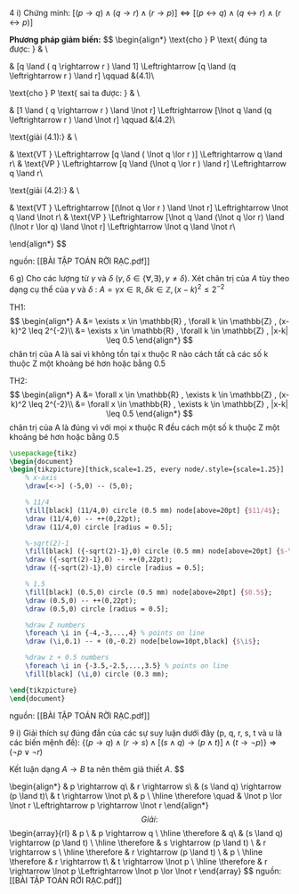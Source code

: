 4 i) Chứng minh: $[(p \rightarrow q) \land (q \rightarrow r) \land (r \rightarrow p)] \Leftrightarrow [(p \leftrightarrow q) \land (q \leftrightarrow r) \land (r \leftrightarrow p)]$

**Phương pháp giảm biến:**
$$
\begin{align*}
\text{cho } P \text{ đúng ta được: } & \\ 

& [q \land ( q \rightarrow r ) \land 1] \Leftrightarrow [q \land (q \leftrightarrow r ) \land r] \qquad &(4.1)\\

\text{cho } P \text{ sai ta được: } & \\

& [1 \land ( q \rightarrow r ) \land \lnot r] \Leftrightarrow [\lnot q \land (q \leftrightarrow r ) \land \lnot r] \qquad &(4.2)\\

\text{giải (4.1):} & \\

& \text{VT } \Leftrightarrow [q \land ( \lnot q \lor r )] \Leftrightarrow q \land r\\
& \text{VP } \Leftrightarrow [q \land (\lnot q \lor r ) \land r] \Leftrightarrow q \land r\\

\text{giải (4.2):} & \\

& \text{VT } \Leftrightarrow [(\lnot q \lor r ) \land \lnot r] \Leftrightarrow \lnot q \land \lnot r\\
& \text{VP } \Leftrightarrow [\lnot q \land (\lnot q \lor r) \land (\lnot r \lor q) \land \lnot r] \Leftrightarrow \lnot q \land \lnot r\\

\end{align*}
$$


nguồn: [[BÀI TẬP TOÁN RỜI RẠC.pdf]]


6 g) Cho các lượng từ $\gamma$ và $\delta$ $(\gamma, \delta \in \{ \forall, \exists \}, \gamma \neq \delta)$. Xét chân trị của $A$ tùy theo dạng cụ thể của $\gamma$ và $\delta$ :
$A = \gamma x \in \mathbb{R} , \delta k \in \mathbb{Z} , (x-k)^2 \leq 2^{-2}$

TH1:
$$
\begin{align*}
A &= \exists x \in \mathbb{R} , \forall k \in \mathbb{Z} , (x-k)^2 \leq 2^{-2}\\
&= \exists x \in \mathbb{R} , \forall k \in \mathbb{Z} , |x-k| \leq 0.5
\end{align*}
$$
chân trị của A là sai vì không tồn tại x thuộc R nào cách tất cả các số k thuộc Z một khoảng bé hơn hoặc bằng 0.5

TH2:
$$
\begin{align*}
A &= \forall x \in \mathbb{R} , \exists k \in \mathbb{Z} , (x-k)^2 \leq 2^{-2}\\
&= \forall x \in \mathbb{R} , \exists k \in \mathbb{Z} , |x-k| \leq 0.5
\end{align*}
$$
chân trị của A là đúng vì với mọi x thuộc R đều cách một số k thuộc Z một khoảng bé hơn hoặc bằng 0.5
```latex
\usepackage{tikz}
\begin{document}
\begin{tikzpicture}[thick,scale=1.25, every node/.style={scale=1.25}]
	% x-axis
	\draw[<->] (-5,0) -- (5,0);

	% 11/4
	\fill[black] (11/4,0) circle (0.5 mm) node[above=20pt] {$11/4$};
	\draw (11/4,0) -- ++(0,22pt);
	\draw (11/4,0) circle [radius = 0.5];

	%-sqrt(2)-1
	\fill[black] ({-sqrt(2)-1},0) circle (0.5 mm) node[above=20pt] {$-\sqrt{2}-1$};
	\draw ({-sqrt(2)-1},0) -- ++(0,22pt);
	\draw ({-sqrt(2)-1},0) circle [radius = 0.5];

	% 1.5
	\fill[black] (0.5,0) circle (0.5 mm) node[above=20pt] {$0.5$};
	\draw (0.5,0) -- ++(0,22pt);
	\draw (0.5,0) circle [radius = 0.5];	

	%draw Z numbers
	\foreach \i in {-4,-3,...,4} % points on line
    \draw (\i,0.1) -- + (0,-0.2) node[below=10pt,black] {$\i$};

	%draw z + 0.5 numbers
    \foreach \i in {-3.5,-2.5,...,3.5} % points on line
    \fill[black] (\i,0) circle (0.3 mm);

\end{tikzpicture}
\end{document}
```

nguồn: [[BÀI TẬP TOÁN RỜI RẠC.pdf]]

9 i) Giải thích sự đúng đắn của các sự suy luận dưới đây (p, q, r, s, t và u là các biến mệnh đề): $\{ (p \rightarrow q) \land (r \rightarrow s) \land [(s \land q) \rightarrow (p \land t)] \land (t \rightarrow \lnot p)\} \Rightarrow (\lnot p \lor \lnot r)$

Kết luận dạng $A \rightarrow B$ ta nên thêm giả thiết $A$.
$$

\begin{align*}
	& p \rightarrow q\\
	& r \rightarrow s\\
	& (s \land q) \rightarrow (p \land t)\\
	& t \rightarrow \lnot p\\
	& p \\
	\hline
	\therefore \quad & \lnot p \lor \lnot r \Leftrightarrow p \rightarrow \lnot r
\end{align*}
$$
Giải:
$$
\begin{array}{rl}
& p \\
& p \rightarrow q \\
\hline
\therefore & q\\
& (s \land q) \rightarrow (p \land t) \\
\hline
\therefore & s \rightarrow (p \land t) \\
& r \rightarrow s \\
\hline
\therefore & r \rightarrow (p \land t) \\
& p \\
\hline
\therefore & r \rightarrow t\\
& t \rightarrow \lnot p \\
\hline
\therefore & r \rightarrow \lnot p \Leftrightarrow \lnot p \lor \lnot r
\end{array}
$$
nguồn: [[BÀI TẬP TOÁN RỜI RẠC.pdf]]